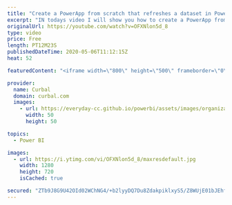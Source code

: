 ```yaml
---
title: "Create a PowerApp from scratch that refreshes a dataset in Power BI using PowerBIIntegration.Refresh"
excerpt: "IN todays video I will show you how to create a PowerApp from scratch and make it refresh the source when published in Power BI.  Link to write back to power bi: https://youtu.be/-dRDKbm-v6Y List to direct query sources in power bi: https://docs.microsoft.com/en-us/power-bi/power-bi-data-sources  Power"
originalUrl: https://youtube.com/watch?v=OFXNlon5d_8
type: video
price: Free
length: PT12M23S
publishedDateTime: 2020-05-06T11:12:15Z
heat: 52

featuredContent: "<iframe width=\"800\" height=\"500\" frameborder=\"0\" src=\"https://www.youtube.com/embed/OFXNlon5d_8\" allow=\"accelerometer; autoplay; encrypted-media; gyroscope; picture-in-picture\" allowfullscreen></iframe>"

provider:
  name: Curbal
  domain: curbal.com
  images:
    - url: https://everyday-cc.github.io/powerbi/assets/images/organizations/curbal.com-50x50.jpg
      width: 50
      height: 50

topics:
  - Power BI

images:
  - url: https://i.ytimg.com/vi/OFXNlon5d_8/maxresdefault.jpg
    width: 1280
    height: 720
    isCached: true

secured: "ZTb9J8G9U42OId02WChNG4/+b2lyyDQ7Du8ZdakpiklxyS5/Z8WUjE01bJEhfjHdUPLgmiay9Eyy79hSWiCM0SoiV6NLalW6QlGeL5xssXZ2bdavH4Z2pB414mf6dH2ZQYyAUR6fzDXkfwId8KT/8CCGIz4UejO3TPosQAX1XSOzwubUdeN3l7js1dzuuhRFmmGZqhhUawmkletXHQp4WCRSLnStWvdXCYJRURntwVGqQzXDDXJbR20O/kPxIEE/d68wYf0IwZ+D39264vewXv4GeFakUv8z9OJfGBrAkTTwY0jhdjKaL0+I80jEhrFRAL4IkXFECgPM40Ypr7gPsyTWJAxA6OBBwq89IkamvLiuo93RBtmitwZGmWvGI21UHQA4VbT1e2oso4j19iGjR9XZ/BFnB0/4E1LjedamnZg=;8DGHgr7nkgvjyF1jnjrzpg=="
---
```


